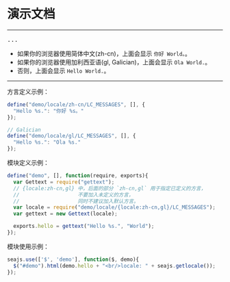 # 演示文档

---

<script src="../src/seajs-gettext.js"></script>

<pre id="demo">...</pre>

* 如果你的浏览器使用简体中文(zh-cn)，上面会显示 `你好 World。`。
* 如果你的浏览器使用加利西亚语(gl, Galician)，上面会显示 `Ola World.`。
* 否则，上面会显示 `Hello World.`。

----

方言定义示例：

````javascript
define("demo/locale/zh-cn/LC_MESSAGES", [], {
  "Hello %s.": "你好 %s。"
});

// Galician
define("demo/locale/gl/LC_MESSAGES", [], {
  "Hello %s.": "Ola %s."
});
````

模块定义示例：

````js
define("demo", [], function(require, exports){
  var Gettext = require("gettext");
  // {locale:zh-cn,gl} 中，后面的部分 `zh-cn,gl` 用于指定已定义的方言，
  //                   不要加入未定义的方言，
  //                   同时不建议加入默认方言。
  var locale = require("demo/locale/{locale:zh-cn,gl}/LC_MESSAGES");
  var gettext = new Gettext(locale);

  exports.hello = gettext("Hello %s.", "World");
});
````

模块使用示例：

````js
seajs.use(['$', 'demo'], function($, demo){
  $("#demo").html(demo.hello + "<br/>locale: " + seajs.getlocale());
});
````
